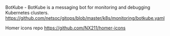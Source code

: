 BotKube  - BotKube is a messaging bot for monitoring and debugging Kubernetes clusters.
https://github.com/netsoc/gitops/blob/master/k8s/monitoring/botkube.yaml

Homer icons repo
https://github.com/NX211/homer-icons

